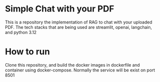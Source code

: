 # Simple Chat with your PDF
This is a repository the implementation of RAG to chat with your uploaded PDF.
The tech stacks that are being used are streamlit, openai, langchain, and python 3.12

# How to run
Clone this repository, and build the docker images in dockerfile and container using docker-compose. Normally the service will be exist on port 8501

